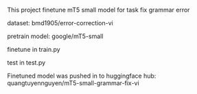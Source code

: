 This project finetune mT5 small model for task fix grammar error

dataset: bmd1905/error-correction-vi

pretrain model: google/mT5-small

finetune in train.py

test in test.py

Finetuned model was pushed in to huggingface hub: quangtuyennguyen/mT5-small-grammar-fix-vi